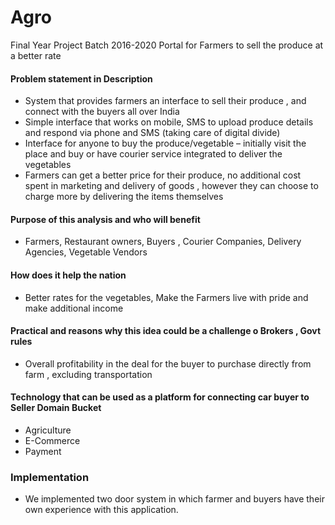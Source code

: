 # Agro
Final Year Project Batch 2016-2020
Portal for Farmers to sell the produce at a better rate 
#### Problem statement in Description 
  - System that provides farmers an interface to sell their produce , and connect with the buyers all over India 
  - Simple interface that works on mobile, SMS to upload produce details and respond via phone and SMS (taking care of digital divide) 
  - Interface for anyone to buy the produce/vegetable – initially visit the place and buy or have courier service integrated to deliver the vegetables 
  - Farmers can get a better price for their produce, no additional cost spent in marketing and delivery of goods , however they can choose to charge more by delivering the items themselves 
#### Purpose of this analysis and who will benefit 
  - Farmers, Restaurant owners, Buyers , Courier Companies, Delivery Agencies, Vegetable Vendors 
#### How does it help the nation   
  - Better rates for the vegetables, Make the Farmers live with pride and make additional income 
#### Practical and reasons why this idea could be a challenge o Brokers , Govt rules 
  - Overall profitability in the deal for the buyer to purchase directly from farm , excluding transportation 
#### Technology that can be used as a platform for connecting car buyer to Seller Domain Bucket 
  - Agriculture 
  - E-Commerce 
  - Payment 

### Implementation

- We implemented two door system in which farmer and buyers have their own experience with this application.
